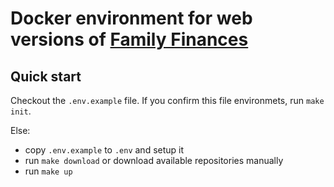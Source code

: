 # Docker environment for web versions of [Family Finances](https://github.com/family-finances)

## Quick start

Checkout the `.env.example` file. If you confirm this file environmets, run `make init`.

Else:

- copy `.env.example` to `.env` and setup it
- run `make download` or download available repositories manually
- run `make up`
